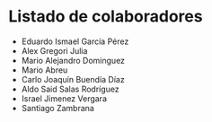 # Listado de colaboradores
* Eduardo Ismael García Pérez
* Alex Gregori Julia
* Mario Alejandro Dominguez
* Mario Abreu
* Carlo Joaquín Buendía Díaz
* Aldo Said Salas Rodríguez
* Israel Jimenez Vergara
* Santiago Zambrana

